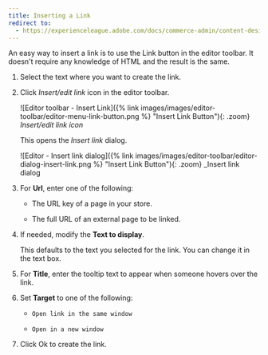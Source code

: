 ```yaml
---
title: Inserting a Link
redirect to:
  - https://experienceleague.adobe.com/docs/commerce-admin/content-design/wysiwyg/editor-insert-link.html
---
```


An easy way to insert a link is to use the Link button in the editor toolbar. It doesn't require any knowledge of HTML and the result is the same.

1. Select the text where you want to create the link.

1. Click _Insert/edit link_ icon in the editor toolbar.

   ![Editor toolbar - Insert Link]({% link images/images/editor-toolbar/editor-menu-link-button.png %} "Insert Link Button"){: .zoom}
   _Insert/edit link icon_

   This opens the _Insert link_ dialog.

   ![Editor - Insert link dialog]({% link images/images/editor-toolbar/editor-dialog-insert-link.png %} "Insert Link Button"){: .zoom}
   _Insert link dialog

1. For **Url**, enter one of the following:

   - The URL key of a page in your store.

   - The full URL of an external page to be linked.

1. If needed, modify the **Text to display**.

   This defaults to the text you selected for the link. You can change it in the text box.

1. For **Title**, enter the tooltip text to appear when someone hovers over the link.

1. Set **Target** to one of the following:

   - `Open link in the same window`

   - `Open in a new window`

1. Click <span class="btn">Ok</span> to create the link.
